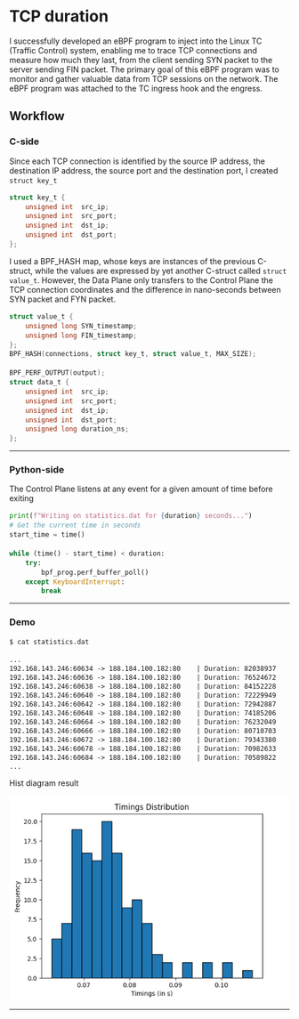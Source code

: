 # TCP duration

I successfully developed an eBPF program to inject into the Linux TC (Traffic Control) system, enabling me to trace TCP connections and measure how much they last, from the client sending SYN packet to the server sending FIN packet. The primary goal of this eBPF program was to monitor and gather valuable data from TCP sessions on the network. The eBPF program was attached to the TC ingress hook and the engress.

## Workflow

### C-side

Since each TCP connection is identified by the source IP address, the destination IP address, the source port and the destination port, I created ```struct key_t```

```c
struct key_t {
    unsigned int  src_ip; 
    unsigned int  src_port;
    unsigned int  dst_ip; 
    unsigned int  dst_port;
};
```

I used a BPF_HASH map, whose keys are instances of the previous C-struct, while the values are expressed by yet another C-struct called ```struct value_t```. However, the Data Plane only transfers to the Control Plane the TCP connection coordinates and the difference in nano-seconds between SYN packet and FYN packet.

```c
struct value_t {
    unsigned long SYN_timestamp;
    unsigned long FIN_timestamp;
};
BPF_HASH(connections, struct key_t, struct value_t, MAX_SIZE);

BPF_PERF_OUTPUT(output);
struct data_t {
    unsigned int  src_ip; 
    unsigned int  src_port;
    unsigned int  dst_ip; 
    unsigned int  dst_port;
    unsigned long duration_ns;
};
```
-----
### Python-side

The Control Plane listens at any event for a given amount of time before exiting

```python
print(f"Writing on statistics.dat for {duration} seconds...")
# Get the current time in seconds
start_time = time()

while (time() - start_time) < duration:
    try:
        bpf_prog.perf_buffer_poll()
    except KeyboardInterrupt:
        break
```

-----
### Demo

```shell
$ cat statistics.dat

...
192.168.143.246:60634 -> 188.184.100.182:80    | Duration: 82038937
192.168.143.246:60636 -> 188.184.100.182:80    | Duration: 76524672
192.168.143.246:60638 -> 188.184.100.182:80    | Duration: 84152228
192.168.143.246:60640 -> 188.184.100.182:80    | Duration: 72229949
192.168.143.246:60642 -> 188.184.100.182:80    | Duration: 72942887
192.168.143.246:60648 -> 188.184.100.182:80    | Duration: 74185206
192.168.143.246:60664 -> 188.184.100.182:80    | Duration: 76232049
192.168.143.246:60666 -> 188.184.100.182:80    | Duration: 80710703
192.168.143.246:60672 -> 188.184.100.182:80    | Duration: 79343380
192.168.143.246:60678 -> 188.184.100.182:80    | Duration: 70982633
192.168.143.246:60684 -> 188.184.100.182:80    | Duration: 70589822
...
```

Hist diagram result

![Screenshot](./img/graph.png)

-----